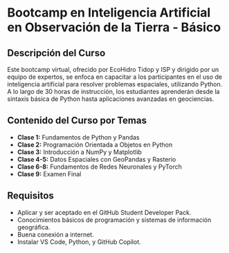 # Bootcamp en Inteligencia Artificial en Observación de la Tierra - Básico

## Descripción del Curso

Este bootcamp virtual, ofrecido por EcoHidro Tidop y ISP y dirigido por un equipo de expertos, se enfoca en capacitar a los participantes en el uso de inteligencia artificial para resolver problemas espaciales, utilizando Python. A lo largo de 30 horas de instrucción, los estudiantes aprenderán desde la sintaxis básica de Python hasta aplicaciones avanzadas en geociencias.

## Contenido del Curso por Temas

- **Clase 1:** Fundamentos de Python y Pandas
- **Clase 2:** Programación Orientada a Objetos en Python
- **Clase 3:** Introducción a NumPy y Matplotlib
- **Clase 4-5:** Datos Espaciales con GeoPandas y Rasterio
- **Clase 6-8:** Fundamentos de Redes Neuronales y PyTorch
- **Clase 9:** Examen Final

## Requisitos

- Aplicar y ser aceptado en el GitHub Student Developer Pack.
- Conocimientos básicos de programación y sistemas de información geográfica.
- Buena conexión a internet.
- Instalar VS Code, Python, y GitHub Copilot.



